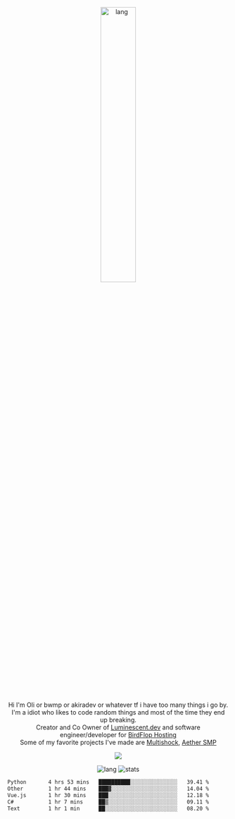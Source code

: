 <p align="center">
 <a href="https://luminescent.dev">
  <img width="40%" alt="lang" src="https://github.com/bwmp/bwmp/blob/main/l_10.png?raw=true" />
 </a>
</p>

<p align="center">
 Hi I'm Oli or bwmp or akiradev or whatever tf i have too many things i go by.<br>
 I'm a idiot who likes to code random things and most of the time they end up breaking.<br>
 Creator and Co Owner of <a href="https://luminescent.dev">Luminescent.dev</a> and software engineer/developer for <a href="https://www.birdflop.com">BirdFlop Hosting</a><br>
 Some of my favorite projects I've made are <a href="https://github.com/PiShock-Inc/MultiShock">Multishock</a>, <a href="https://www.aethersmp.com">Aether SMP</a>
</p>

<p align="center">
  <a href="https://discord.com/users/798738506859282482"><img align="center" src="https://lanyard-profile-readme.vercel.app/api/798738506859282482?bg=433e4f&borderRadius=10px&showDisplayName=true&idleMessage=Probably%20sleeping"/></a>
</p>

<p align="center">
 <img alt="lang" src="https://github-readme-stats.vercel.app/api/top-langs/?username=bwmp&layout=compact&hide_border=true&langs_count=10&theme=transparent&custom_title=Languages" />
 <img alt="stats" src="https://github-readme-stats.vercel.app/api?username=bwmp&show_icons=true&hide_border=true&count_private=true&theme=transparent&custom_title=Statistics">
</p>
<p align="center">
 <!--START_SECTION:waka-->

```txt
Python       4 hrs 53 mins   ██████████░░░░░░░░░░░░░░░   39.41 %
Other        1 hr 44 mins    ███▓░░░░░░░░░░░░░░░░░░░░░   14.04 %
Vue.js       1 hr 30 mins    ███░░░░░░░░░░░░░░░░░░░░░░   12.18 %
C#           1 hr 7 mins     ██▒░░░░░░░░░░░░░░░░░░░░░░   09.11 %
Text         1 hr 1 min      ██░░░░░░░░░░░░░░░░░░░░░░░   08.20 %
```

<!--END_SECTION:waka-->
</p>
